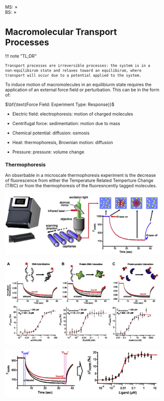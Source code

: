 <br>
MS: &#x2717;
<br>
BS: &#x2717;

# Macromolecular Transport Processes
!!! note "TL;DR"

    Transport processes are irreversible processes: the system is in a non-equilibirum state and relaxes toward an equilibirum, where transport will occur due to a potential applied to the system.


To induce motion of macromolecules in an equilibiurm state requires the application of an external force field or perturbation. This can be in the form of:

$\bf{\text{Force Field: Experiment Type: Response}}$

- Electric field: electrophoresis: motion of charged molecules

- Centrifugal force: sedimentation: motion due to mass

- Chemical potential: diffusion: osmosis

- Heat: thermophoresis, Brownian motion: diffusion

- Pressure: pressure: volume change


### Thermophoresis
An obserbable in a microscale thermophoresis experiment is the decrease of fluorescence from either the Temperature Related Temperture Change (TRIC) or from the thermophoresis of the fluoresncently tagged molecules.

![](\img\thermophoresis.png)

![](\img\thermophoresis-ex.png)

![](\img\fhot-fcold.png)
